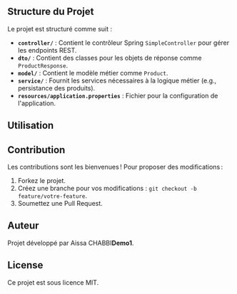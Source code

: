 ## Structure du Projet
Le projet est structuré comme suit :
- **`controller/`** : Contient le contrôleur Spring `SimpleController` pour gérer les endpoints REST.
- **`dto/`** : Contient des classes pour les objets de réponse comme `ProductResponse`.
- **`model/`** : Contient le modèle métier comme `Product`.
- **`service/`** : Fournit les services nécessaires à la logique métier (e.g., persistance des produits).
- **`resources/application.properties`** : Fichier pour la configuration de l'application.

## Utilisation

## Contribution
Les contributions sont les bienvenues ! Pour proposer des modifications :
1. Forkez le projet.
2. Créez une branche pour vos modifications : `git checkout -b feature/votre-feature`.
3. Soumettez une Pull Request.

## Auteur
Projet développé par Aissa CHABBI**Demo1**.

## License
Ce projet est sous licence MIT.
